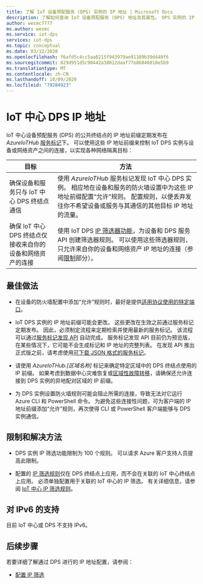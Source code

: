 ```yaml
---
title: 了解 IoT 设备预配服务 (DPS) 实例的 IP 地址 | Microsoft Docs
description: 了解如何查询 IoT 设备预配服务 (DPS) 地址及其属性。 DPS 实例的 IP 地址在某些情况下（例如灾难恢复或区域故障转移）可能会更改。
author: wesmc7777
ms.author: wesmc
ms.service: iot-dps
services: iot-dps
ms.topic: conceptual
ms.date: 03/12/2020
ms.openlocfilehash: f6afd5c4cc5aa0215f943979ae91389b39d449f6
ms.sourcegitcommit: 829d951d5c90442a38012daaf77e86046018e5b9
ms.translationtype: MT
ms.contentlocale: zh-CN
ms.lasthandoff: 10/09/2020
ms.locfileid: "79284923"
---
```

# <a name="iot-hub-dps-ip-addresses"></a>IoT 中心 DPS IP 地址

IoT 中心设备预配服务 (DPS) 的公共终结点的 IP 地址前缀定期发布在 _AzureIoTHub_ [服务标记](../virtual-network/service-tags-overview.md)下。 可以使用这些 IP 地址前缀来控制 IoT DPS 实例与设备或网络资产之间的连接，以实现各种网络隔离目标：

| 目标 | 方法 |
|------|----------|
| 确保设备和服务只与 IoT 中心 DPS 终结点通信 | 使用 _AzureIoTHub_ 服务标记发现 IoT 中心 DPS 实例。 相应地在设备和服务的防火墙设置中为这些 IP 地址前缀配置“允许”规则。 配置规则，以便丢弃发往你不希望设备或服务与其通信的其他目标 IP 地址的流量。 |
| 确保 IoT 中心 DPS 终结点仅接收来自你的设备和网络资产的连接 | 使用 IoT DPS [IP 筛选器功能](iot-dps-ip-filtering.md)，为设备和 DPS 服务 API 创建筛选器规则。 可以使用这些筛选器规则，只允许来自你的设备和网络资产 IP 地址的连接（参阅[限制](#limitations-and-workarounds)部分）。 | 




## <a name="best-practices"></a>最佳做法

* 在设备的防火墙配置中添加“允许”规则时，最好是提供[适用协议使用的特定端口](../iot-hub/iot-hub-devguide-protocols.md#port-numbers)。

* IoT DPS 实例的 IP 地址前缀可能会更改。 这些更改在生效之前通过服务标记定期发布。 因此，必须制定流程来定期检索并使用最新的服务标记。 该流程可以通过[服务标记发现 API](../virtual-network/service-tags-overview.md#service-tags-on-premises) 自动完成。 服务标记发现 API 目前仍为预览版，在某些情况下，它可能不会生成标记和 IP 地址的完整列表。 在发现 API 推出正式版之前，请考虑使用[可下载 JSON 格式的服务标记](../virtual-network/service-tags-overview.md#discover-service-tags-by-using-downloadable-json-files)。 

* 请使用 *AzureIoTHub.[区域名称]* 标记来确定特定区域中的 DPS 终结点使用的 IP 前缀。 如果考虑到数据中心灾难恢复或[区域性故障转移](../iot-hub/iot-hub-ha-dr.md)，请确保还允许连接到 DPS 实例的异地配对区域的 IP 前缀。

* 为 DPS 实例设置防火墙规则可能会阻止所需的连接，导致无法对它运行 Azure CLI 和 PowerShell 命令。 为避免这些连接性问题，可为客户端的 IP 地址前缀添加“允许”规则，再次使得 CLI 或 PowerShell 客户端能够与 DPS 实例通信。  


## <a name="limitations-and-workarounds"></a>限制和解决方法

* DPS 实例 IP 筛选功能限制为 100 个规则。 可以请求 Azure 客户支持人员提高此限制。 

* 配置的 [IP 筛选规则](iot-dps-ip-filtering.md)仅在 DPS 终结点上应用，而不会在关联的 IoT 中心终结点上应用。 必须单独配置用于关联的 IoT 中心的 IP 筛选。 有关详细信息，请参阅 [IoT 中心 IP 筛选规则](../iot-hub/iot-hub-ip-filtering.md)。

## <a name="support-for-ipv6"></a>对 IPv6 的支持 

目前 IoT 中心或 DPS 不支持 IPv6。

## <a name="next-steps"></a>后续步骤

若要详细了解通过 DPS 进行的 IP 地址配置，请参阅：

* [配置 IP 筛选](iot-dps-ip-filtering.md)
